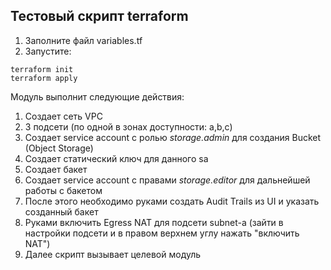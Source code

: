## Тестовый скрипт terraform 

1) Заполните файл variables.tf
2) Запустите:

```
terraform init
terraform apply
```

Модуль выполнит следующие действия:
1) Создает сеть VPC
2) 3 подсети (по одной в зонах доступности: a,b,c)
3) Создает service account с ролью *storage.admin* для создания Bucket (Object Storage)
4) Создает статический ключ для данного sa
5) Создает бакет
6) Создает service account с правами *storage.editor* для дальнейшей работы с бакетом
7) После этого необходимо руками создать Audit Trails из UI и указать созданный бакет
8) Руками включить Egress NAT для подсети subnet-a (зайти в настройки подсети и в правом верхнем углу нажать "включить NAT")
9) Далее скрипт вызывает целевой модуль
